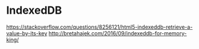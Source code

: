 # IndexedDB

https://stackoverflow.com/questions/8256121/html5-indexeddb-retrieve-a-value-by-its-key
http://bretahajek.com/2016/09/indexeddb-for-memory-king/

